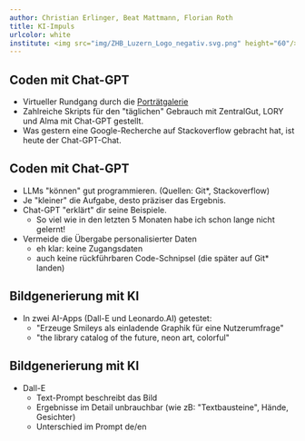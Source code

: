 ```yaml
---
author: Christian Erlinger, Beat Mattmann, Florian Roth
title: KI-Impuls
urlcolor: white
institute: <img src="img/ZHB_Luzern_Logo_negativ.svg.png" height="60"/><br/><small>ZHB Luzern - KI-Impuls, 20.02.2024</small><br/><img src="img/CC_BY_icon.svg.png" width="100px"/>
---
```


## Coden mit Chat-GPT

* Virtueller Rundgang durch die [Porträtgalerie](https://visualize-portrait-gallery-zhbluzern-33d2b4c7506284a907344ee898.gitlab.io/src/index.html)
* Zahlreiche Skripts für den "täglichen" Gebrauch mit ZentralGut, LORY und Alma mit Chat-GPT gestellt.
* Was gestern eine Google-Recherche auf Stackoverflow gebracht hat, ist heute der Chat-GPT-Chat.

## Coden mit Chat-GPT

* LLMs "können" gut programmieren. (Quellen: Git*, Stackoverflow)
* Je "kleiner" die Aufgabe, desto präziser das Ergebnis.
* Chat-GPT "erklärt" dir seine Beispiele. 
  * So viel wie in den letzten 5 Monaten habe ich schon lange nicht gelernt!
* Vermeide die Übergabe personalisierter Daten
  * eh klar: keine Zugangsdaten
  * auch keine rückführbaren Code-Schnipsel (die später auf Git* landen)

 ## Bildgenerierung mit KI

* In zwei AI-Apps (Dall-E und Leonardo.AI) getestet:
  * "Erzeuge Smileys als einladende Graphik für eine Nutzerumfrage"
  * "the library catalog of the future, neon art, colorful"
  
 ## Bildgenerierung mit KI

* Dall-E
  * Text-Prompt beschreibt das Bild
  * Ergebnisse im Detail unbrauchbar (wie zB: "Textbausteine", Hände, Gesichter)
  * Unterschied im Prompt de/en